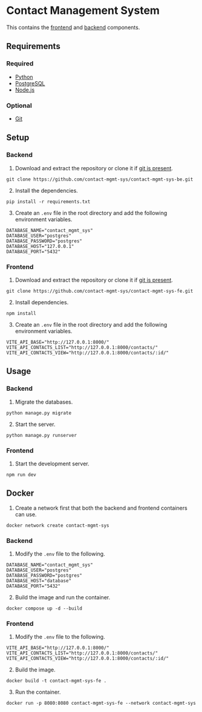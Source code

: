 # Contact Management System
This contains the [frontend](https://github.com/contact-mgmt-sys/contact-mgmt-sys-fe) and [backend](https://github.com/contact-mgmt-sys/contact-mgmt-sys-be) components.

## Requirements
### Required
* [Python](https://www.python.org/downloads/)
* [PostgreSQL](https://www.postgresql.org/)
* [Node.js](https://nodejs.org/en)
### Optional
* [Git](https://git-scm.com/downloads)

## Setup
### Backend
1. Download and extract the repository or clone it if [git is present](#optional).
```
git clone https://github.com/contact-mgmt-sys/contact-mgmt-sys-be.git
```
2. Install the dependencies.
```
pip install -r requirements.txt
```
3. Create an `.env` file in the root directory and add the following environment variables.
```env
DATABASE_NAME="contact_mgmt_sys"
DATABASE_USER="postgres"
DATABASE_PASSWORD="postgres"
DATABASE_HOST="127.0.0.1"
DATABASE_PORT="5432"
```
### Frontend
1. Download and extract the repository or clone it if [git is present](#optional).
```
git clone https://github.com/contact-mgmt-sys/contact-mgmt-sys-fe.git
```
2. Install dependencies.
```
npm install
```
3. Create an `.env` file in the root directory and add the following environment variables.
```env
VITE_API_BASE="http://127.0.0.1:8000/"
VITE_API_CONTACTS_LIST="http://127.0.0.1:8000/contacts/"
VITE_API_CONTACTS_VIEW="http://127.0.0.1:8000/contacts/:id/"
```

## Usage
### Backend
1. Migrate the databases.
```
python manage.py migrate
```
2. Start the server.
```
python manage.py runserver
```
### Frontend
1. Start the development server.
```
npm run dev
```

## Docker
1. Create a network first that both the backend and frontend containers can use.
```
docker network create contact-mgmt-sys
```
### Backend
1. Modify the `.env` file to the following.
```env
DATABASE_NAME="contact_mgmt_sys"
DATABASE_USER="postgres"
DATABASE_PASSWORD="postgres"
DATABASE_HOST="database"
DATABASE_PORT="5432"
```
2. Build the image and run the container.
```
docker compose up -d --build
```
### Frontend
1. Modify the `.env` file to the following.
```env
VITE_API_BASE="http://127.0.0.1:8000/"
VITE_API_CONTACTS_LIST="http://127.0.0.1:8000/contacts/"
VITE_API_CONTACTS_VIEW="http://127.0.0.1:8000/contacts/:id/"
```
2. Build the image.
```
docker build -t contact-mgmt-sys-fe .
```
3. Run the container.
```
docker run -p 8080:8080 contact-mgmt-sys-fe --network contact-mgmt-sys
```